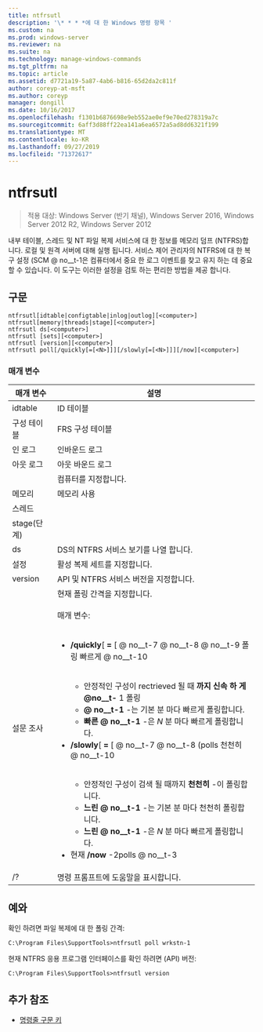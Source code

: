```yaml
---
title: ntfrsutl
description: '\* * * *에 대 한 Windows 명령 항목 '
ms.custom: na
ms.prod: windows-server
ms.reviewer: na
ms.suite: na
ms.technology: manage-windows-commands
ms.tgt_pltfrm: na
ms.topic: article
ms.assetid: d7721a19-5a87-4ab6-b816-65d2da2c811f
author: coreyp-at-msft
ms.author: coreyp
manager: dongill
ms.date: 10/16/2017
ms.openlocfilehash: f1301b6876698e9eb552ae0ef9e70ed278319a7c
ms.sourcegitcommit: 6aff3d88ff22ea141a6ea6572a5ad8dd6321f199
ms.translationtype: MT
ms.contentlocale: ko-KR
ms.lasthandoff: 09/27/2019
ms.locfileid: "71372617"
---
```

# <a name="ntfrsutl"></a>ntfrsutl

>적용 대상: Windows Server (반기 채널), Windows Server 2016, Windows Server 2012 R2, Windows Server 2012

내부 테이블, 스레드 및 NT 파일 복제 서비스에 대 한 정보를 메모리 덤프 \(NTFRS\)합니다. 로컬 및 원격 서버에 대해 실행 됩니다. 서비스 제어 관리자의 NTFRS에 대 한 복구 설정 \(SCM @ no__t-1은 컴퓨터에서 중요 한 로그 이벤트를 찾고 유지 하는 데 중요할 수 있습니다. 이 도구는 이러한 설정을 검토 하는 편리한 방법을 제공 합니다.   
  
## <a name="syntax"></a>구문  
  
```  
ntfrsutl[idtable|configtable|inlog|outlog][<computer>]  
ntfrsutl[memory|threads|stage][<computer>]  
ntfrsutl ds[<computer>]  
ntfrsutl [sets][<computer>]  
ntfrsutl [version][<computer>]  
ntfrsutl poll[/quickly[=[<N>]]][/slowly[=[<N>]]][/now][<computer>]  
```  
  
### <a name="parameters"></a>매개 변수  
  
|  매개 변수  |                                                                                                                                                                                                                                                                                                                                        설명                                                                                                                                                                                                                                                                                                                                         |
|-------------|--------------------------------------------------------------------------------------------------------------------------------------------------------------------------------------------------------------------------------------------------------------------------------------------------------------------------------------------------------------------------------------------------------------------------------------------------------------------------------------------------------------------------------------------------------------------------------------------------------------------------------------------------------------------------------------------|
|   idtable   |                                                                                                                                                                                                                                                                                                                                          ID 테이블                                                                                                                                                                                                                                                                                                                                          |
| 구성 테이블 |                                                                                                                                                                                                                                                                                                                                  FRS 구성 테이블                                                                                                                                                                                                                                                                                                                                   |
|    인 로그    |                                                                                                                                                                                                                                                                                                                                        인바운드 로그                                                                                                                                                                                                                                                                                                                                         |
|   아웃 로그    |                                                                                                                                                                                                                                                                                                                                        아웃 바운드 로그                                                                                                                                                                                                                                                                                                                                        |
| <computer>  |                                                                                                                                                                                                                                                                                                                                  컴퓨터를 지정합니다.                                                                                                                                                                                                                                                                                                                                   |
|   메모리    |                                                                                                                                                                                                                                                                                                                                        메모리 사용                                                                                                                                                                                                                                                                                                                                        |
|   스레드   |                                                                                                                                                                                                                                                                                                                                                                                                                                                                                                                                                                                                                                                                                            |
|    stage(단계)    |                                                                                                                                                                                                                                                                                                                                                                                                                                                                                                                                                                                                                                                                                            |
|     ds      |                                                                                                                                                                                                                                                                                                                         DS의 NTFRS 서비스 보기를 나열 합니다.                                                                                                                                                                                                                                                                                                                          |
|    설정     |                                                                                                                                                                                                                                                                                                                             활성 복제 세트를 지정합니다.                                                                                                                                                                                                                                                                                                                              |
|   version   |                                                                                                                                                                                                                                                                                                                       API 및 NTFRS 서비스 버전을 지정합니다.                                                                                                                                                                                                                                                                                                                        |
|    설문 조사     | 현재 폴링 간격을 지정합니다.<br /><br />매개 변수:<br /><br /><ul><li>**\/quickly**\[ **\=** \[ <N> @ no__t-7 @ no__t-8 @ no__t-9 폴링 빠르게 @ no__t-10<br /><br /><ul><li>안정적인 구성이 rectrieved 될 때 **까지 신속 하 게 @no__t-** 1 폴링</li><li>**@ no__t-1** \-는 기본 분 마다 빠르게 폴링합니다.</li><li>**빠른 @ no__t-1**<N> \-은 *N* 분 마다 빠르게 폴링합니다.</li></ul></li><li>**\/slowly**\[ **\=** \[ <N> @ no__t-7 @ no__t-8 \(polls 천천히 @ no__t-10<br /><br /><ul><li>안정적인 구성이 검색 될 때까지 **천천히** \-이 폴링합니다.</li><li>**느린 @ no__t-1** \-는 기본 분 마다 천천히 폴링합니다.</li><li>**느린 @ no__t-1**<N> \-은 *N* 분 마다 빠르게 폴링합니다.</li></ul></li><li>현재 **\/now** -2polls @ no__t-3</li></ul> |
|     \/?     |                                                                                                                                                                                                                                                                                                                            명령 프롬프트에 도움말을 표시합니다.                                                                                                                                                                                                                                                                                                                            |
  
## <a name="BKMK_Examples"></a>예와  
확인 하려면 파일 복제에 대 한 폴링 간격:  
  
```  
C:\Program Files\SupportTools>ntfrsutl poll wrkstn-1  
```  
  
현재 NTFRS 응용 프로그램 인터페이스를 확인 하려면 \(API\) 버전:  
  
```  
C:\Program Files\SupportTools>ntfrsutl version  
```  
  
## <a name="additional-references"></a>추가 참조  
  
-   [명령줄 구문 키](command-line-syntax-key.md)  
  
  
  

